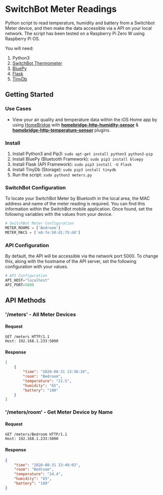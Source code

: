 # SwitchBot Meter Readings
Python script to read temperature, humidity and battery from a Switchbot Meter device, and then make the data accessible via a API on your local network. The script has been tested on a Raspberry Pi Zero W using Raspberry Pi OS.

You will need:
1. Python3
2. [SwitchBot Thermometer](https://www.amazon.co.uk/SwitchBot-Thermometer-Hygrometer-Alexa-iPhone/dp/B07L4QNZVF/ref=sr_1_2?dchild=1&keywords=switchbot+meter&qid=1598878292&sr=8-2)
3. [BluePy](https://github.com/IanHarvey/bluepy)
4. [Flask](https://github.com/pallets/flask)
5. [TinyDb](https://github.com/msiemens/tinydb)

## Getting Started

### Use Cases

- View your air quality and temperature data within the iOS Home app by using [HomeBridge](https://homebridge.io/) with  **[homebridge-http-humidity-sensor](https://github.com/Supereg/homebridge-http-humidity-sensor)** & **[homebridge-http-temperature-sensor](https://github.com/Supereg/homebridge-http-temperature-sensor)** plugins.


### Install

1. Install Python3 and Pip3: `sudo apt-get install python3 python3-pip`
2. Install BluePy (Bluetooth Framework):  `sudo pip3 install bluepy`
3. Install Flask (API Framework): `sudo pip3 install -U Flask`
4. Install TinyDb (Storage): `sudo pip3 install tinydb`
5. Run the script: `sudo python3 meters.py`

### SwitchBot Configuration

To locate your SwitchBot Meter by Bluetooth in the local area, the MAC address and name of the meter reading is required. You can find this information within the SwitchBot mobile application. Once found, set the following variables with the values from your device.

```python
# SwitchBot Meter Configuration
METER_ROOMS = ['Bedroom']
METER_MACS = ['e8:fe:50:d1:75:dd']
```

### API Configuration

By default, the API will be accessible via the network port 5000. To change this, along with the hostname of the API server, set the following configuration with your values.

```python
# API Configuration
API_HOST="localhost"
API_PORT=5000
```

## API Methods

### '/meters' - All Meter Devices

#### Request

```http
GET /meters HTTP/1.1
Host: 192.168.1.233:5000
```

#### Response

```json
[
    {
        "time": "2020-08-31 13:38:24",
        "room": "Bedroom",
        "temperature": "22.5",
        "humidity": "65",
        "battery": "100"
    }
]
```

### '/meters/room' - Get Meter Device by Name

#### Request

```http
GET /meters/Bedroom HTTP/1.1
Host: 192.168.1.233:5000
```

#### Response

```json
{
    "time": "2020-08-31 23:40:03",
    "room": "Bedroom",
    "temperature": "24.4",
    "humidity": "65",
    "battery": "100"
}
```
